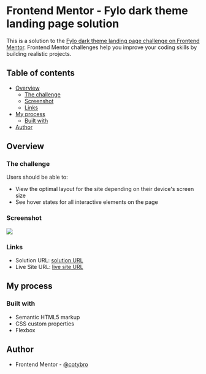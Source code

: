 # Frontend Mentor - Fylo dark theme landing page solution

This is a solution to the [Fylo dark theme landing page challenge on Frontend Mentor](https://www.frontendmentor.io/challenges/fylo-dark-theme-landing-page-5ca5f2d21e82137ec91a50fd). Frontend Mentor challenges help you improve your coding skills by building realistic projects. 

## Table of contents

- [Overview](#overview)
  - [The challenge](#the-challenge)
  - [Screenshot](#screenshot)
  - [Links](#links)
- [My process](#my-process)
  - [Built with](#built-with)
- [Author](#author)

## Overview

### The challenge

Users should be able to:

- View the optimal layout for the site depending on their device's screen size
- See hover states for all interactive elements on the page

### Screenshot

![](./screenshot.jpg)

### Links

- Solution URL: [solution URL](https://github.com/cotybro/Fylo-dark-theme-landing-page)
- Live Site URL: [live site URL](https://fylo-dark-theme-landing-page-blush.vercel.app/)

## My process

### Built with

- Semantic HTML5 markup
- CSS custom properties
- Flexbox

## Author

- Frontend Mentor - [@cotybro](https://www.frontendmentor.io/profile/cotybro)
